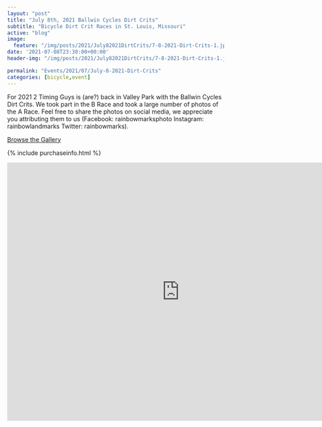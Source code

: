 ```yaml
---
layout: "post"
title: "July 8th, 2021 Ballwin Cycles Dirt Crits"
subtitle: "Bicycle Dirt Crit Races in St. Louis, Missouri"
active: "blog"
image:
  feature: "/img/posts/2021/July82021DirtCrits/7-8-2021-Dirt-Crits-1.jpg"
date: '2021-07-08T23:30:00+00:00'
header-img: "/img/posts/2021/July82021DirtCrits/7-8-2021-Dirt-Crits-1.jpg"

permalink: "Events/2021/07/July-8-2021-Dirt-Crits"
categories: [bicycle,event]
---
```


For 2021 2 Timing Guys is (are?) back in Valley Park with the Ballwin Cycles Dirt Crits. We took part in the B Race and took a large number of photos of the A Race. Feel free to share the photos on social media, we appreciate you attributing them to us (Facebook: rainbowmarksphoto Instagram: rainbowlandmarks Twitter: rainbowmarks).

[Browse the Gallery](https://photos.rainbowmarks.com/2021/Bikes/782021-Ballwin-Cycles-Dirt-Crit)

{% include purchaseinfo.html %}

<iframe src="https://photos.rainbowmarks.com/frame/slideshow?key=L57Lpn&speed=3&transition=fade&autoStart=1&captions=0&navigation=0&playButton=0&randomize=0&transitionSpeed=2" width="800" height="600" frameborder="no" scrolling="no"></iframe>
